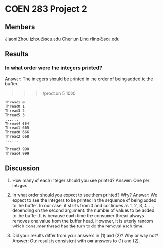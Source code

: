 COEN 283 Project 2
==================

Members
-------
Jiaoni Zhou jzhou@scu.edu
Chenjun Ling cling@scu.edu

Results
-------
### In what order were the integers printed?
Answer: The integers should be printed in the order of being added to the buffer.

>>> ./prodcon 5 1000
```
Thread1 0
Thread0 1
Thread3 2
Thread5 3
......
Thread4 664
Thread1 665
Thread0 666
Thread2 668
......

Thread3 998
Thread4 999 
```

Discussion
----------
1. How many of each integer should you see printed?
  Answer: One per integer.

2. In what order should you expect to see them printed? Why?
  Answer: We expect to see the integers to be printed in the sequence of being added to the buffer. In our case, it starts from 0 and continues as 1, 2, 3, 4, ..., depending on the second argument: the number of values to be added to the buffer. It is because each time the consumer thread always removes one value from the buffer head. However, it is utterly random which consumer thread has the turn to do the removal each time.

3. Did your results differ from your answers in (1) and (2)? Why or why not?
  Answer: Our result is consistent with our answers to (1) and (2).
